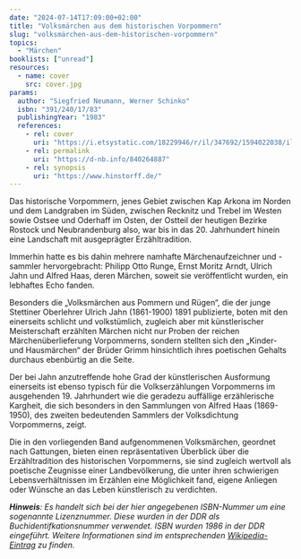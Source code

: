 ```yaml
---
date: "2024-07-14T17:09:00+02:00"
title: "Volksmärchen aus dem historischen Vorpommern"
slug: "volksmärchen-aus-dem-historischen-vorpommern"
topics:
  - "Märchen"
booklists: ["unread"]
resources:
  - name: cover
    src: cover.jpg
params:
  author: "Siegfried Neumann, Werner Schinko"
  isbn: "391/240/17/83"
  publishingYear: "1983"
  references:
    - rel: cover
      uri: "https://i.etsystatic.com/18229946/r/il/347692/1594022038/il_1588xN.1594022038_ioxl.jpg"
    - rel: permalink
      uri: "https://d-nb.info/840264887"
    - rel: synopsis
      uri: "https://www.hinstorff.de/"
---
```


Das historische Vorpommern, jenes Gebiet zwischen Kap Arkona im Norden und dem
Landgraben im Süden, zwischen Recknitz und Trebel im Westen sowie Ostsee und 
Oderhaff im Osten, der Ostteil der heutigen Bezirke Rostock und Neubrandenburg
also, war bis in das 20. Jahrhundert hinein eine Landschaft mit ausgeprägter
Erzähltradition.

Immerhin hatte es bis dahin mehrere namhafte Märchenaufzeichner und -sammler 
hervorgebracht: Philipp Otto Runge, Ernst Moritz Arndt, Ulrich Jahn und Alfred 
Haas, deren Märchen, soweit sie veröffentlicht wurden, ein lebhaftes Echo fanden.

Besonders die „Volksmärchen aus Pommern und Rügen“, die der junge Stettiner 
Oberlehrer Ulrich Jahn (1861-1900) 1891 publizierte, boten mit den einerseits 
schlicht und volkstümlich, zugleich aber mit künstlerischer Meisterschaft 
erzählten Märchen nicht nur Proben der reichen Märchenüberlieferung Vorpommerns, 
sondern stellten sich den „Kinder- und Hausmärchen“ der Brüder Grimm hinsichtlich 
ihres poetischen Gehalts durchaus ebenbürtig an die Seite.

Der bei Jahn anzutreffende hohe Grad der künstlerischen Ausformung einerseits ist 
ebenso typisch für die Volkserzählungen Vorpommerns im ausgehenden 19. Jahrhundert 
wie die geradezu auffällige erzählerische Kargheit, die sich besonders in den 
Sammlungen von Alfred Haas (1869-1950), des zweiten bedeutenden Sammlers der 
Volksdichtung Vorpommerns, zeigt.

Die in den vorliegenden Band aufgenommenen Volksmärchen, geordnet nach Gattungen, 
bieten einen repräsentativen Überblick über die Erzähltradition des historischen 
Vorpommerns, sie sind zugleich wertvoll als poetische Zeugnisse einer 
Landbevölkerung, die unter ihren schwierigen Lebensverhältnissen im Erzählen eine
Möglichkeit fand, eigene Anliegen oder Wünsche an das Leben künstlerisch zu verdichten.

_**Hinweis**: Es handelt sich bei der hier angegebenen ISBN-Nummer um eine 
sogenannte Lizenznummer. Diese wurden in der DDR als Buchidentifkationsnummer 
verwendet. ISBN wurden 1986 in der DDR eingeführt. Weitere Informationen sind
im entsprechenden [Wikipedia-Eintrag](https://de.wikipedia.org/wiki/Lizenznummer#ISBN) zu finden._